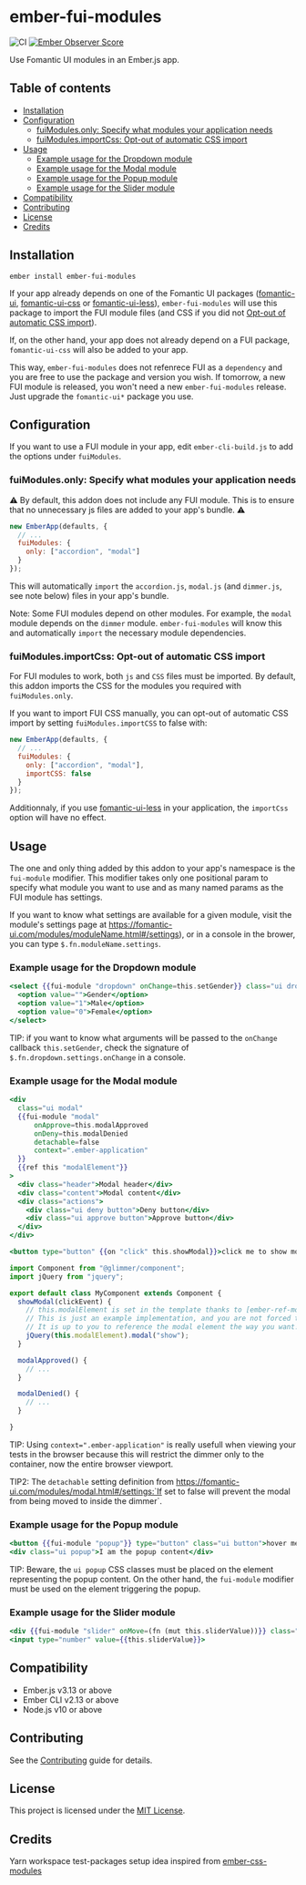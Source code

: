 <!-- omit in toc -->
# ember-fui-modules

![CI](https://github.com/bartocc/ember-fui-modules/workflows/CI/badge.svg)
[![Ember Observer Score](https://emberobserver.com/badges/ember-fui-modules.svg)](https://emberobserver.com/addons/ember-fui-modules)

Use Fomantic UI modules in an Ember.js app.

<!-- omit in toc -->
## Table of contents

- [Installation](#installation)
- [Configuration](#configuration)
  - [fuiModules.only: Specify what modules your application needs](#fuimodulesonly-specify-what-modules-your-application-needs)
  - [fuiModules.importCss: Opt-out of automatic CSS import](#fuimodulesimportcss-opt-out-of-automatic-css-import)
- [Usage](#usage)
  - [Example usage for the Dropdown module](#example-usage-for-the-dropdown-module)
  - [Example usage for the Modal module](#example-usage-for-the-modal-module)
  - [Example usage for the Popup module](#example-usage-for-the-popup-module)
  - [Example usage for the Slider module](#example-usage-for-the-slider-module)
- [Compatibility](#compatibility)
- [Contributing](#contributing)
- [License](#license)
- [Credits](#credits)

## Installation

```
ember install ember-fui-modules
```

If your app already depends on one of the Fomantic UI packages ([fomantic-ui](https://www.npmjs.com/package/fomantic-ui), [fomantic-ui-css](https://www.npmjs.com/package/fomantic-ui-css) or [fomantic-ui-less](https://www.npmjs.com/package/fomantic-ui-less)), `ember-fui-modules` will use this package to import the FUI module files (and CSS if you did not [Opt-out of automatic CSS import](#fuimodulesimportcss-opt-out-of-automatic-css-import)).

If, on the other hand, your app does not already depend on a FUI package, `fomantic-ui-css` will also be added to your app.

This way, `ember-fui-modules` does not refenrece FUI as a `dependency` and you are free to use the package and version you wish. If tomorrow, a new FUI module is released, you won't need a new `ember-fui-modules` release. Just upgrade the `fomantic-ui*` package you use.

## Configuration

If you want to use a FUI module in your app, edit `ember-cli-build.js` to add the options under `fuiModules`.

### fuiModules.only: Specify what modules your application needs

⚠️ By default, this addon does not include any FUI module. This is to ensure that no unnecessary js files are added to your app's bundle. ⚠️

```js
new EmberApp(defaults, {
  // ...
  fuiModules: {
    only: ["accordion", "modal"]
  }
});
```

This will automatically `import` the `accordion.js`, `modal.js` (and `dimmer.js`, see note below) files in your app's bundle.

Note: Some FUI modules depend on other modules. For example, the `modal` module depends on the `dimmer` module. `ember-fui-modules` will know this and automatically `import` the necessary module dependencies.

### fuiModules.importCss: Opt-out of automatic CSS import

For FUI modules to work, both `js` and `CSS` files must be imported. By default, this addon imports the CSS for the modules you required with `fuiModules.only`.

If you want to import FUI CSS manually, you can opt-out of automatic CSS import by setting `fuiModules.importCSS` to false with:

```js
new EmberApp(defaults, {
  // ...
  fuiModules: {
    only: ["accordion", "modal"],
    importCSS: false
  }
});
```

Additionnaly, if you use [fomantic-ui-less](https://www.npmjs.com/package/fomantic-ui-less) in your application, the `importCss` option will have no effect.

## Usage

The one and only thing added by this addon to your app's namespace is the
`fui-module` modifier. This modifier takes only one positional param to specify
what module you want to use and as many named params as the FUI module has settings.

If you want to know what settings are available for a given module, visit the module's settings page at https://fomantic-ui.com/modules/moduleName.html#/settings), or in a console in the brower, you can type `$.fn.moduleName.settings`.

### Example usage for the Dropdown module

```hbs
<select {{fui-module "dropdown" onChange=this.setGender}} class="ui dropdown">
  <option value="">Gender</option>
  <option value="1">Male</option>
  <option value="0">Female</option>
</select>
```

TIP: if you want to know what arguments will be passed to the `onChange` callback `this.setGender`, check the signature of `$.fn.dropdown.settings.onChange` in a console.

### Example usage for the Modal module

```hbs
<div
  class="ui modal"
  {{fui-module "modal"
      onApprove=this.modalApproved
      onDeny=this.modalDenied
      detachable=false
      context=".ember-application"
  }}
  {{ref this "modalElement"}}
>
  <div class="header">Modal header</div>
  <div class="content">Modal content</div>
  <div class="actions">
    <div class="ui deny button">Deny button</div>
    <div class="ui approve button">Approve button</div>
  </div>
</div>

<button type="button" {{on "click" this.showModal}}>click me to show modal</button>
```

```js
import Component from "@glimmer/component";
import jQuery from "jquery";

export default class MyComponent extends Component {
  showModal(clickEvent) {
    // this.modalElement is set in the template thanks to [ember-ref-modifier](https://github.com/lifeart/ember-ref-modifier)
    // This is just an example implementation, and you are not forced to use ember-ref-modifier at all.
    // It is up to you to reference the modal element the way you want!
    jQuery(this.modalElement).modal("show");
  }

  modalApproved() {
    // ...
  }

  modalDenied() {
    // ...
  }

}
```

TIP: Using `context=".ember-application"` is really usefull when viewing your tests in the browser because this will restrict the dimmer only to the container, now the entire browser viewport.

TIP2: The `detachable` setting definition from https://fomantic-ui.com/modules/modal.html#/settings:`If set to false will prevent the modal from being moved to inside the dimmer`.

### Example usage for the Popup module

```hbs
<button {{fui-module "popup"}} type="button" class="ui button">hover me to see the popup</button>
<div class="ui popup">I am the popup content</div>
```

TIP: Beware, the `ui popup` CSS classes must be placed on the element representing the popup content. On the other hand, the `fui-module` modifier must be used on the element triggering the popup.

### Example usage for the Slider module

```hbs
<div {{fui-module "slider" onMove=(fn (mut this.sliderValue))}} class="ui slider" ></div>
<input type="number" value={{this.sliderValue}}>
```

## Compatibility

* Ember.js v3.13 or above
* Ember CLI v2.13 or above
* Node.js v10 or above

## Contributing

See the [Contributing](CONTRIBUTING.md) guide for details.

## License

This project is licensed under the [MIT License](LICENSE.md).

## Credits

Yarn workspace test-packages setup idea inspired from [ember-css-modules](https://github.com/salsify/ember-css-modules)
